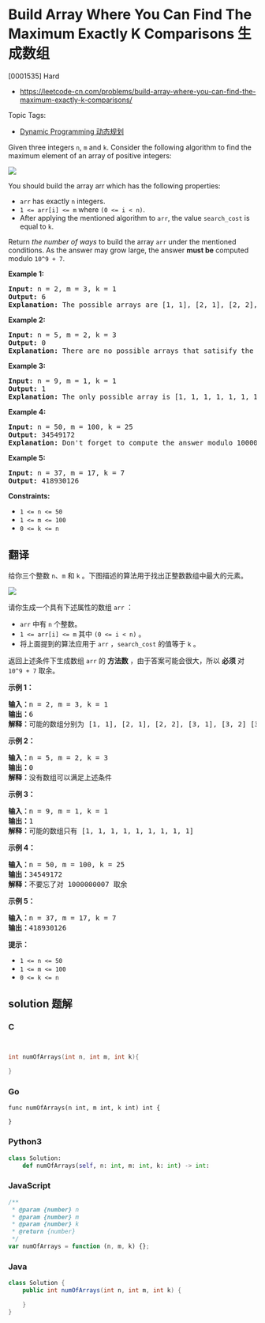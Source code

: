 # Build Array Where You Can Find The Maximum Exactly K Comparisons 生成数组

[0001535] Hard

- https://leetcode-cn.com/problems/build-array-where-you-can-find-the-maximum-exactly-k-comparisons/

Topic Tags:

- [Dynamic Programming 动态规划](https://leetcode-cn.com/tag/dynamic-programming/)

Given three integers `n`, `m` and `k`. Consider the following algorithm to find the maximum element of an array of positive integers:

![](https://assets.leetcode.com/uploads/2020/04/02/e.png)

You should build the array arr which has the following properties:

- `arr` has exactly `n` integers.
- `1 <= arr[i] <= m` where `(0 <= i < n)`.
- After applying the mentioned algorithm to `arr`, the value `search_cost` is equal to `k`.

Return _the number of ways_ to build the array `arr` under the mentioned conditions. As the answer may grow large, the answer **must be** computed modulo `10^9 + 7`.

**Example 1:**

<pre><strong>Input:</strong> n = 2, m = 3, k = 1
<strong>Output:</strong> 6
<strong>Explanation:</strong> The possible arrays are [1, 1], [2, 1], [2, 2], [3, 1], [3, 2] [3, 3]
</pre>

**Example 2:**

<pre><strong>Input:</strong> n = 5, m = 2, k = 3
<strong>Output:</strong> 0
<strong>Explanation:</strong> There are no possible arrays that satisify the mentioned conditions.
</pre>

**Example 3:**

<pre><strong>Input:</strong> n = 9, m = 1, k = 1
<strong>Output:</strong> 1
<strong>Explanation:</strong> The only possible array is [1, 1, 1, 1, 1, 1, 1, 1, 1]
</pre>

**Example 4:**

<pre><strong>Input:</strong> n = 50, m = 100, k = 25
<strong>Output:</strong> 34549172
<strong>Explanation:</strong> Don't forget to compute the answer modulo 1000000007
</pre>

**Example 5:**

<pre><strong>Input:</strong> n = 37, m = 17, k = 7
<strong>Output:</strong> 418930126
</pre>

**Constraints:**

- `1 <= n <= 50`
- `1 <= m <= 100`
- `0 <= k <= n`

## 翻译

给你三个整数 `n`、`m` 和 `k` 。下图描述的算法用于找出正整数数组中最大的元素。

![](https://assets.leetcode-cn.com/aliyun-lc-upload/uploads/2020/04/19/e.png)

请你生成一个具有下述属性的数组 `arr` ：

- `arr` 中有 `n` 个整数。
- `1 <= arr[i] <= m` 其中 `(0 <= i < n)` 。
- 将上面提到的算法应用于 `arr` ，`search_cost` 的值等于 `k` 。

返回上述条件下生成数组 `arr` 的 **方法数** ，由于答案可能会很大，所以 **必须** 对 `10^9 + 7` 取余。

**示例 1：**

<pre><strong>输入：</strong>n = 2, m = 3, k = 1
<strong>输出：</strong>6
<strong>解释：</strong>可能的数组分别为 [1, 1], [2, 1], [2, 2], [3, 1], [3, 2] [3, 3]
</pre>

**示例 2：**

<pre><strong>输入：</strong>n = 5, m = 2, k = 3
<strong>输出：</strong>0
<strong>解释：</strong>没有数组可以满足上述条件
</pre>

**示例 3：**

<pre><strong>输入：</strong>n = 9, m = 1, k = 1
<strong>输出：</strong>1
<strong>解释：</strong>可能的数组只有 [1, 1, 1, 1, 1, 1, 1, 1, 1]
</pre>

**示例 4：**

<pre><strong>输入：</strong>n = 50, m = 100, k = 25
<strong>输出：</strong>34549172
<strong>解释：</strong>不要忘了对 1000000007 取余
</pre>

**示例 5：**

<pre><strong>输入：</strong>n = 37, m = 17, k = 7
<strong>输出：</strong>418930126
</pre>

**提示：**

- `1 <= n <= 50`
- `1 <= m <= 100`
- `0 <= k <= n`

## solution 题解

### C

```c


int numOfArrays(int n, int m, int k){

}
```

### Go

```golang
func numOfArrays(n int, m int, k int) int {

}
```

### Python3

```python
class Solution:
    def numOfArrays(self, n: int, m: int, k: int) -> int:
```

### JavaScript

```javascript
/**
 * @param {number} n
 * @param {number} m
 * @param {number} k
 * @return {number}
 */
var numOfArrays = function (n, m, k) {};
```

### Java

```java
class Solution {
    public int numOfArrays(int n, int m, int k) {

    }
}
```
